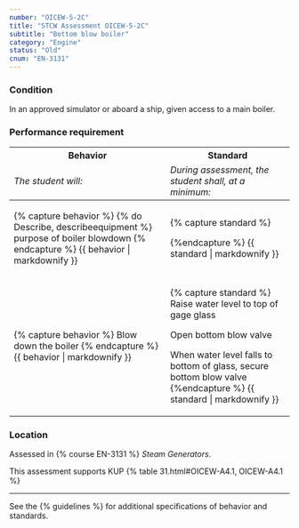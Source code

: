 ```yaml
---
number: "OICEW-5-2C"
title: "STCW Assessment OICEW-5-2C"
subtitle: "Bottom blow boiler"
category: "Engine"
status: "Old"
cnum: "EN-3131"
---
```

### Condition

In an approved simulator or aboard a ship, given access to a main boiler.

### Performance requirement 

<table width='100%' class='Guidelines'>
 <thead>
 <tr>
     <th class='thirty'>Behavior</th>
     <th class='seventy'>Standard</th>
 </tr>
 <tr>
     <td><em>The student will:</em></td>
     <td><em>During assessment, the student shall, at a minimum:</em></td>
 </tr>
 </thead>
 <tbody>
 

<tr><td>

{% capture behavior %}
{% do Describe, describeequipment %} purpose of boiler blowdown
{% endcapture %}
{{ behavior | markdownify }}

</td><td>

{% capture standard %}

{%endcapture %}
{{ standard | markdownify }}

</td></tr>



<tr><td>

{% capture behavior %}
Blow down the boiler
{% endcapture %}
{{ behavior | markdownify }}

</td><td>

{% capture standard %}
Raise water level to top of gage glass

Open bottom blow valve

When water level falls to bottom of glass, secure bottom blow valve
{%endcapture %}
{{ standard | markdownify }}

</td></tr>



 </tbody>
 </table>

### Location

Assessed in  {% course  EN-3131 %}  *Steam Generators*.

This assessment supports KUP {% table 31.html#OICEW-A4.1, OICEW-A4.1 %}

***



See the {% guidelines %} for additional specifications of behavior and standards.